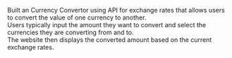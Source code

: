 Built an Currency Convertor using API for exchange rates that allows users to convert the value of one currency to another. <br> Users typically input the amount they want to convert and select the currencies they are converting from and to. <br> The website then displays the converted amount based on the current exchange rates.

